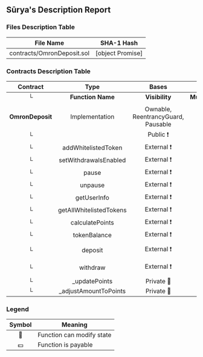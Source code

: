 ## Sūrya's Description Report

### Files Description Table


|  File Name  |  SHA-1 Hash  |
|-------------|--------------|
| contracts/OmronDeposit.sol | [object Promise] |


### Contracts Description Table


|  Contract  |         Type        |       Bases      |                  |                 |
|:----------:|:-------------------:|:----------------:|:----------------:|:---------------:|
|     └      |  **Function Name**  |  **Visibility**  |  **Mutability**  |  **Modifiers**  |
||||||
| **OmronDeposit** | Implementation | Ownable, ReentrancyGuard, Pausable |||
| └ | <Constructor> | Public ❗️ | 🛑  | Ownable |
| └ | addWhitelistedToken | External ❗️ | 🛑  | onlyOwner |
| └ | setWithdrawalsEnabled | External ❗️ | 🛑  | onlyOwner |
| └ | pause | External ❗️ | 🛑  | onlyOwner |
| └ | unpause | External ❗️ | 🛑  | onlyOwner |
| └ | getUserInfo | External ❗️ |   |NO❗️ |
| └ | getAllWhitelistedTokens | External ❗️ |   |NO❗️ |
| └ | calculatePoints | External ❗️ |   |NO❗️ |
| └ | tokenBalance | External ❗️ |   |NO❗️ |
| └ | deposit | External ❗️ | 🛑  | nonReentrant whenNotPaused |
| └ | withdraw | External ❗️ | 🛑  | nonReentrant whenWithdrawalsEnabled |
| └ | _updatePoints | Private 🔐 | 🛑  | |
| └ | _adjustAmountToPoints | Private 🔐 |   | |


### Legend

|  Symbol  |  Meaning  |
|:--------:|-----------|
|    🛑    | Function can modify state |
|    💵    | Function is payable |
